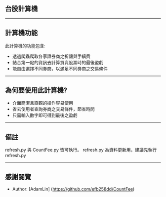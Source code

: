 ## 台股計算機


----
## 計算機功能
此計算機的功能包含:

* 透過爬蟲爬取各家證券商之折讓與手續費 
* 結合第一點的資訊去計算買賣股票時的最後盈虧
* 能自由選擇不同券商，以滿足不同券商之交易條件
 
----
## 為何要使用此計算機?
* 介面簡潔且直觀的操作容易使用
* 省去使用者查詢券商之交易條件，節省時間
* 只需輸入數字即可得到最後之盈虧

----
## 備註
refresh.py 與 CountFee.py 皆可執行。
refresh.py 為資料更新用，建議先執行refresh.py

----
## 感謝閱覽
* Author: [AdamLin]
(https://github.com/efb258dd/CountFee)
